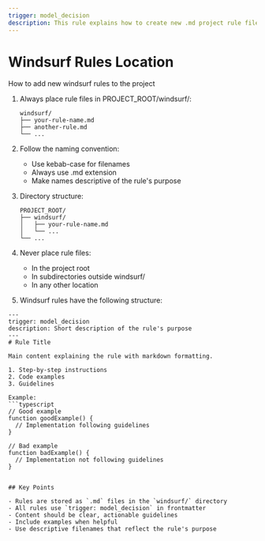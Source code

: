 ```yaml
---
trigger: model_decision
description: This rule explains how to create new .md project rule files for the Windsurf agent.
---
```


# Windsurf Rules Location

How to add new windsurf rules to the project

1. Always place rule files in PROJECT_ROOT/windsurf/:
    ```
    windsurf/
    ├── your-rule-name.md
    ├── another-rule.md
    └── ...
    ```

2. Follow the naming convention:
    - Use kebab-case for filenames
    - Always use .md extension
    - Make names descriptive of the rule's purpose

3. Directory structure:
    ```
    PROJECT_ROOT/
    ├── windsurf/
    │   ├── your-rule-name.md
    │   └── ...
    └── ...
    ```

4. Never place rule files:
    - In the project root
    - In subdirectories outside windsurf/
    - In any other location

5. Windsurf rules have the following structure:

```
---
trigger: model_decision
description: Short description of the rule's purpose
---
# Rule Title

Main content explaining the rule with markdown formatting.

1. Step-by-step instructions
2. Code examples
3. Guidelines

Example:
```typescript
// Good example
function goodExample() {
  // Implementation following guidelines
}

// Bad example
function badExample() {
  // Implementation not following guidelines
}
```
```

## Key Points

- Rules are stored as `.md` files in the `windsurf/` directory
- All rules use `trigger: model_decision` in frontmatter
- Content should be clear, actionable guidelines
- Include examples when helpful
- Use descriptive filenames that reflect the rule's purpose
